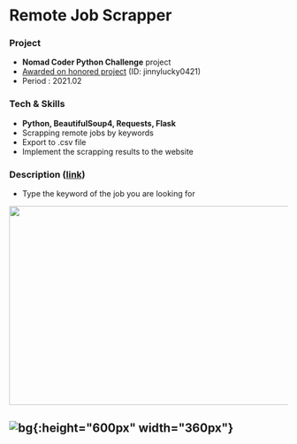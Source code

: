 <p align = "center">
  
# Remote Job Scrapper
  
</p>
   
### Project
- **Nomad Coder Python Challenge** project
- [Awarded on honored project](https://nomadcoders.co/community/thread/499) (ID: jinnylucky0421)
- Period : 2021.02
   
### Tech & Skills
- **Python, BeautifulSoup4, Requests, Flask**
- Scrapping remote jobs by keywords
- Export to .csv file
- Implement the scrapping results to the website
   
### Description ([link](https://repl.it/@babydoyaji/jobscrapper))
- Type the keyword of the job you are looking for 
<img src="https://user-images.githubusercontent.com/44825270/111299319-22f92580-8693-11eb-99bf-08e8b9cfbed1.png" width="600" height="360">

![bg](https://user-images.githubusercontent.com/44825270/111299319-22f92580-8693-11eb-99bf-08e8b9cfbed1.png){:height="600px" width="360px"}
- 
